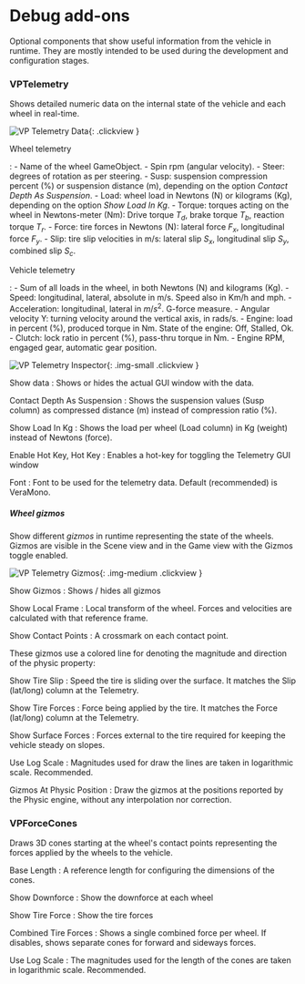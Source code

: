 # Debug add-ons

Optional components that show useful information from the vehicle in runtime. They are mostly
intended to be used during the development and configuration stages.

### VPTelemetry

Shows detailed numeric data on the internal state of the vehicle and each wheel in real-time.

![VP Telemetry Data](/img/components/vpp-telemetry.png){: .clickview }

Wheel telemetry

:	- Name of the wheel GameObject.
	- Spin rpm (angular velocity).
	- Steer: degrees of rotation as per steering.
	- Susp: suspension compression percent (%) or suspension distance (m), depending on the option
		_Contact Depth As Suspension_.
	- Load: wheel load in Newtons (N) or kilograms (Kg), depending on the option _Show Load In Kg_.
	- Torque: torques acting on the wheel in Newtons-meter (Nm): Drive torque $T_d$, brake torque $T_b$,
		reaction torque $T_r$.
	- Force: tire forces in Newtons (N): lateral force $F_x$, longitudinal force $F_y$.
	- Slip: tire slip velocities in m/s: lateral slip $S_x$, longitudinal slip $S_y$, combined slip $S_c$.

Vehicle telemetry

:	- Sum of all loads in the wheel, in both Newtons (N) and kilograms (Kg).
	- Speed: longitudinal, lateral, absolute in m/s. Speed also in Km/h and mph.
	- Acceleration: longitudinal, lateral in $m/s^2$. G-force measure.
	- Angular velocity Y: turning velocity around the vertical axis, in rads/s.
	- Engine: load in percent (%), produced torque in Nm. State of the engine: Off, Stalled, Ok.
	- Clutch: lock ratio in percent (%), pass-thru torque in Nm.
	- Engine RPM, engaged gear, automatic gear position.

![VP Telemetry Inspector](/img/components/vpp-telemetry-inspector.png){: .img-small .clickview }

Show data
:	Shows or hides the actual GUI window with the data.

Contact Depth As Suspension
:	Shows the suspension values (Susp column) as compressed distance (m) instead of compression
	ratio (%).

Show Load In Kg
:	Shows the load per wheel (Load column) in Kg (weight) instead of Newtons (force).

Enable Hot Key, Hot Key
:	Enables a hot-key for toggling the Telemetry GUI window

Font
:	Font to be used for the telemetry data. Default (recommended) is VeraMono.

##### Wheel gizmos

Show different _gizmos_ in runtime representing the state of the wheels. Gizmos are visible in the
Scene view and in the Game view with the Gizmos toggle enabled.

![VP Telemetry Gizmos](/img/components/vpp-telemetry-gizmos.jpg){: .img-medium .clickview }

Show Gizmos
:	Shows / hides all gizmos

Show Local Frame
:	Local transform of the wheel. Forces and velocities are calculated with that reference frame.

Show Contact Points
:	A crossmark on each contact point.

These gizmos use a colored line for denoting the magnitude and direction of the physic property:

Show Tire Slip
:	Speed the tire is sliding over the surface. It matches the Slip (lat/long) column at the
	Telemetry.

Show Tire Forces
:	Force being applied by the tire. It matches the Force (lat/long) column at the Telemetry.

Show Surface Forces
:	Forces external to the tire required for keeping the vehicle steady on slopes.

Use Log Scale
:	Magnitudes used for draw the lines are taken in logarithmic scale. Recommended.

Gizmos At Physic Position
:	Draw the gizmos at the positions reported by the Physic engine, without any interpolation nor
	correction.

### VPForceCones

Draws 3D cones starting at the wheel's contact points representing the forces applied by the wheels
to the vehicle.

<div class="imagegallery" sm="2" md="2" lg="2" style="display:none">
	<img class="clickview" src="/img/components/vpp-force-cones-inspector.png" alt="VP Force Cones Inspector">
	<img class="clickview" src="/img/gallery/vpp-alpha-sandbox.jpg" alt="VP Force Cones">
</div>

Base Length
:	A reference length for configuring the dimensions of the cones.

Show Downforce
:	Show the downforce at each wheel

Show Tire Force
:	Show the tire forces

Combined Tire Forces
:	Shows a single combined force per wheel. If disables, shows separate cones for forward and
	sideways forces.

Use Log Scale
:	The magnitudes used for the length of the cones are taken in logarithmic scale. Recommended.